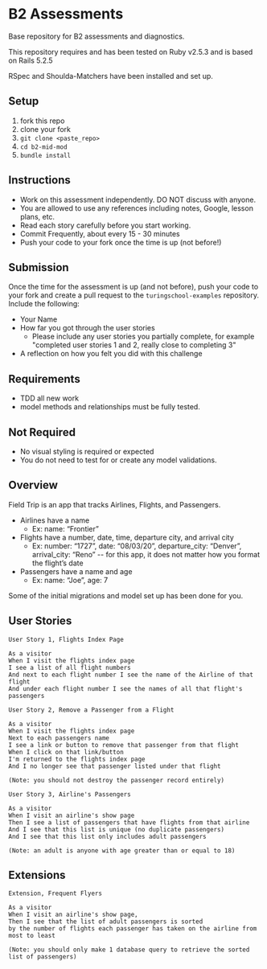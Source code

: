 # B2 Assessments

Base repository for B2 assessments and diagnostics.

This repository requires and has been tested on Ruby v2.5.3 and is based on Rails 5.2.5

RSpec and Shoulda-Matchers have been installed and set up.

## Setup

1. fork this repo
2. clone your fork
3. `git clone <paste_repo>`
4. `cd b2-mid-mod`
5. `bundle install`

## Instructions

* Work on this assessment independently. DO NOT discuss with anyone.
* You are allowed to use any references including notes, Google, lesson plans, etc.
* Read each story carefully before you start working.
* Commit Frequently, about every 15 - 30 minutes
* Push your code to your fork once the time is up (not before!)

## Submission

Once the time for the assessment is up (and not before), push your code to your fork and create a pull request to the `turingschool-examples` repository. Include the following:

* Your Name
* How far you got through the user stories
  * Please include any user stories you partially complete, for example "completed user stories 1 and 2, really close to completing 3"
* A reflection on how you felt you did with this challenge

## Requirements

* TDD all new work
* model methods and relationships must be fully tested.

## Not Required

* No visual styling is required or expected
* You do not need to test for or create any model validations.

## Overview

Field Trip is an app that tracks Airlines, Flights, and Passengers.

* Airlines have a name
  * Ex: name: “Frontier”
* Flights have a number, date, time, departure city, and arrival city
 	* Ex: number: “1727”, date: “08/03/20”, departure_city: “Denver”, arrival_city: “Reno” -- for this app, it does not matter how you format the flight’s date
* Passengers have a name and age
  * Ex: name: “Joe”, age: 7

Some of the initial migrations and model set up has been done for you.

## User Stories

```
User Story 1, Flights Index Page

As a visitor
When I visit the flights index page
I see a list of all flight numbers
And next to each flight number I see the name of the Airline of that flight
And under each flight number I see the names of all that flight's passengers
```

```
User Story 2, Remove a Passenger from a Flight

As a visitor
When I visit the flights index page
Next to each passengers name
I see a link or button to remove that passenger from that flight
When I click on that link/button
I'm returned to the flights index page
And I no longer see that passenger listed under that flight

(Note: you should not destroy the passenger record entirely)
```

```
User Story 3, Airline's Passengers

As a visitor
When I visit an airline's show page
Then I see a list of passengers that have flights from that airline
And I see that this list is unique (no duplicate passengers)
And I see that this list only includes adult passengers

(Note: an adult is anyone with age greater than or equal to 18)
```

## Extensions

```
Extension, Frequent Flyers

As a visitor
When I visit an airline's show page,
Then I see that the list of adult passengers is sorted
by the number of flights each passenger has taken on the airline from most to least

(Note: you should only make 1 database query to retrieve the sorted list of passengers)
```
